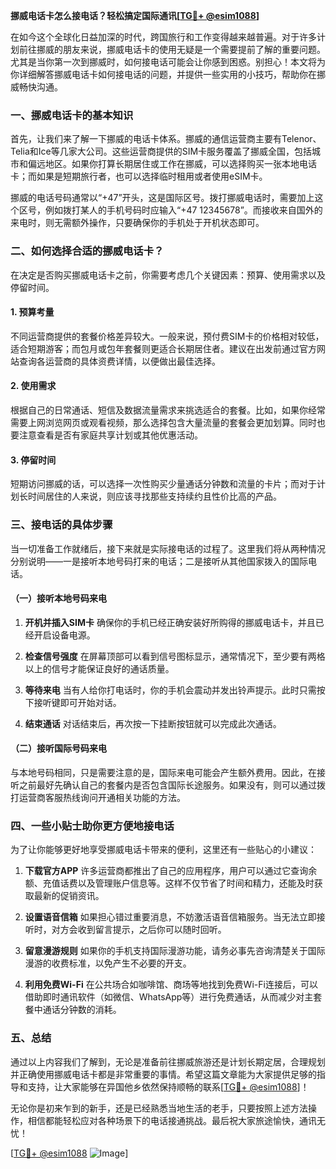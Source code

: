 **挪威电话卡怎么接电话？轻松搞定国际通讯[[TG💪+ @esim1088](https://t.me/s/esim1088)]**

在如今这个全球化日益加深的时代，跨国旅行和工作变得越来越普遍。对于许多计划前往挪威的朋友来说，挪威电话卡的使用无疑是一个需要提前了解的重要问题。尤其是当你第一次到挪威时，如何接电话可能会让你感到困惑。别担心！本文将为你详细解答挪威电话卡如何接电话的问题，并提供一些实用的小技巧，帮助你在挪威畅快沟通。

### 一、挪威电话卡的基本知识

首先，让我们来了解一下挪威的电话卡体系。挪威的通信运营商主要有Telenor、Telia和Ice等几家大公司。这些运营商提供的SIM卡服务覆盖了挪威全国，包括城市和偏远地区。如果你打算长期居住或工作在挪威，可以选择购买一张本地电话卡；而如果是短期旅行者，也可以选择临时租用或者使用eSIM卡。

挪威的电话号码通常以“+47”开头，这是国际区号。拨打挪威电话时，需要加上这个区号，例如拨打某人的手机号码时应输入“+47 12345678”。而接收来自国外的来电时，则无需额外操作，只要确保你的手机处于开机状态即可。

### 二、如何选择合适的挪威电话卡？

在决定是否购买挪威电话卡之前，你需要考虑几个关键因素：预算、使用需求以及停留时间。

#### 1. 预算考量
不同运营商提供的套餐价格差异较大。一般来说，预付费SIM卡的价格相对较低，适合短期游客；而包月或包年套餐则更适合长期居住者。建议在出发前通过官方网站查询各运营商的具体资费详情，以便做出最佳选择。

#### 2. 使用需求
根据自己的日常通话、短信及数据流量需求来挑选适合的套餐。比如，如果你经常需要上网浏览网页或观看视频，那么选择包含大量流量的套餐会更加划算。同时也要注意查看是否有家庭共享计划或其他优惠活动。

#### 3. 停留时间
短期访问挪威的话，可以选择一次性购买少量通话分钟数和流量的卡片；而对于计划长时间居住的人来说，则应该寻找那些支持续约且性价比高的产品。

### 三、接电话的具体步骤

当一切准备工作就绪后，接下来就是实际接电话的过程了。这里我们将从两种情况分别说明——一是接听本地号码打来的电话；二是接听从其他国家拨入的国际电话。

#### （一）接听本地号码来电
1. **开机并插入SIM卡**
   确保你的手机已经正确安装好所购得的挪威电话卡，并且已经开启设备电源。
   
2. **检查信号强度**
   在屏幕顶部可以看到信号图标显示，通常情况下，至少要有两格以上的信号才能保证良好的通话质量。

3. **等待来电**
   当有人给你打电话时，你的手机会震动并发出铃声提示。此时只需按下接听键即可开始对话。

4. **结束通话**
   对话结束后，再次按一下挂断按钮就可以完成此次通话。

#### （二）接听国际号码来电
与本地号码相同，只是需要注意的是，国际来电可能会产生额外费用。因此，在接听之前最好先确认自己的套餐内是否包含国际长途服务。如果没有，则可以通过拨打运营商客服热线询问开通相关功能的方法。

### 四、一些小贴士助你更方便地接电话

为了让你能够更好地享受挪威电话卡带来的便利，这里还有一些贴心的小建议：

1. **下载官方APP**
   许多运营商都推出了自己的应用程序，用户可以通过它查询余额、充值话费以及管理账户信息等。这样不仅节省了时间和精力，还能及时获取最新的促销资讯。

2. **设置语音信箱**
   如果担心错过重要消息，不妨激活语音信箱服务。当无法立即接听时，对方会收到留言提示，之后你可以随时回听。

3. **留意漫游规则**
   如果你的手机支持国际漫游功能，请务必事先咨询清楚关于国际漫游的收费标准，以免产生不必要的开支。

4. **利用免费Wi-Fi**
   在公共场合如咖啡馆、商场等地找到免费Wi-Fi连接后，可以借助即时通讯软件（如微信、WhatsApp等）进行免费通话，从而减少对主套餐中通话分钟数的消耗。

### 五、总结

通过以上内容我们了解到，无论是准备前往挪威旅游还是计划长期定居，合理规划并正确使用挪威电话卡都是非常重要的事情。希望这篇文章能为大家提供足够的指导和支持，让大家能够在异国他乡依然保持顺畅的联系[[TG💪+ @esim1088](https://t.me/s/esim1088)]！

无论你是初来乍到的新手，还是已经熟悉当地生活的老手，只要按照上述方法操作，相信都能轻松应对各种场景下的电话接通挑战。最后祝大家旅途愉快，通讯无忧！

[[TG💪+ @esim1088](https://t.me/s/esim1088) ![Image](https://i.postimg.cc/4NQfJmqS/Snipaste-2025-05-13-00-14-12.png)]